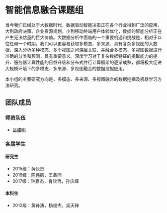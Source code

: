 # 智能信息融合课题组 

当今我们已经处于大数据时代，数据驱动智能决策正在各个行业得到广泛的应用，大到政府决策、企业资源规划，小到移动终端用户体验优化，数据的智能分析正在产生无法估量的巨大价值。大数据分析中面临的一个重要机遇和挑战是，相对于以往任何一个时期，我们可以更容易获取多模态、多来源、具有复杂多视图的大数据，深入分析多种模态、多个视图之间深层关联、并融合多模态、多视图数据进行准确的分类和预测，具有重要意义。深度学习对于复杂数据特征的提取能力的提升、服务器计算性能的日益升级和分布式并行计算框架的逐渐成熟，都将极大促进大规模环境下的多模态、多来源、多视图融合的数据挖掘应用。

本小组的主要研究方向是，多模态、多来源、多视图融合的数据挖掘及机器学习方法研究。

## 团队成员
### 师资队伍
- [吕建明](jmlv.html)

### 各届学生
#### 研究生
- 2015级：黄伙贤
- 2016级：[陈伟航](http://cweihang.cn)，王鑫同
- 2017级：钟嘉杰，肖钦哲，孙庆辉

#### 本科生
- 2012级：黄锋涛，杨俊杰，吴天锋

